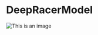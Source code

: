 # DeepRacerModel
![This is an image](https://www.google.com/url?sa=i&url=https%3A%2F%2Ftenor.com%2Fsearch%2Fi-am-speed-gifs&psig=AOvVaw3A1DlUIlOTz7oPQ2TJ0O4G&ust=1652173453323000&source=images&cd=vfe&ved=0CAkQjRxqFwoTCPCg5PCH0vcCFQAAAAAdAAAAABAD)

